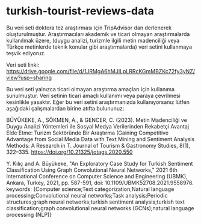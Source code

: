 # turkish-tourist-reviews-data
Bu veri seti doktora tez araştırması için TripAdvisor dan derlenerek oluşturulmuştur.
Araştırmacıları akademik ve ticari olmayan araştırmalarda kullanılmak üzere,
(duygu analizi, turizmle ilgili metin madenciliği veya Türkçe metinlerde teknik konular gibi araştırmalarda)
veri setini kullanmaya teşvik ediyoruz.

Veri seti linki: https://drive.google.com/file/d/1JRMgA6hMJILpLRRcKGmMBZKc72fy3yNZ/view?usp=sharing

Bu veri seti yalnızca ticari olmayan araştırma amaçları için kullanıma sunulmuştur. Veri setinin ticari amaçlı kullanımı veya paraya çevrilmesi kesinlikle yasaktır.
Eğer bu veri setini araştırmanızda kullanıyorsanız lütfen aşağıdaki çalışmalardan birine atıfta bulununuz:

BÜYÜKEKE, A., SÖKMEN, A., & GENCER, C. (2023). Metin Madenciliği ve Duygu Analizi Yöntemleri ile Sosyal Medya Verilerinden Rekabetçi Avantaj Elde Etme: Turizm Sektöründe Bir Araştırma (Gaining Competitive Advantage from Social Media Data with Text Mining and Sentiment Analysis Methods: A Research in T. Journal of Tourism & Gastronomy Studies, 8(1), 322–335. https://doi.org/10.21325/jotags.2020.550

Y. Kılıç and A. Büyükeke, "An Exploratory Case Study for Turkish Sentiment Classification Using Graph Convolutional Neural Networks," 2021 6th International Conference on Computer Science and Engineering (UBMK), Ankara, Turkey, 2021, pp. 587-591, doi: 10.1109/UBMK52708.2021.9558976. keywords: {Computer science;Text categorization;Natural language processing;Convolutional neural networks;Task analysis;Periodic structures;graph neural networks;turkish sentiment analysis;turkish text classification;graph convolutional neural networks (GCNs);natural language processing (NLP)}
